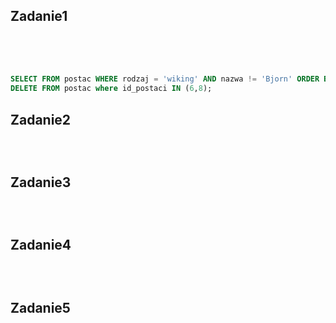 ## Zadanie1 <p>&nbsp;</p>
```sql

SELECT FROM postac WHERE rodzaj = 'wiking' AND nazwa != 'Bjorn' ORDER BY wiek ASC;
DELETE FROM postac where id_postaci IN (6,8);

```



## Zadanie2 <p>&nbsp;</p>





## Zadanie3 <p>&nbsp;</p>





## Zadanie4 <p>&nbsp;</p>





## Zadanie5 <p>&nbsp;</p>

